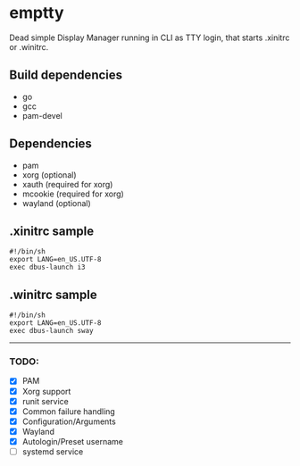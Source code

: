 # emptty
Dead simple Display Manager running in CLI as TTY login, that starts .xinitrc or .winitrc.

## Build dependencies
- go
- gcc
- pam-devel

## Dependencies
- pam
- xorg (optional)
- xauth (required for xorg)
- mcookie (required for xorg)
- wayland (optional)

## .xinitrc sample
```
#!/bin/sh
export LANG=en_US.UTF-8
exec dbus-launch i3
```

## .winitrc sample
```
#!/bin/sh
export LANG=en_US.UTF-8
exec dbus-launch sway
```

---
### TODO:
- [x] PAM
- [x] Xorg support
- [x] runit service
- [x] Common failure handling
- [x] Configuration/Arguments
- [x] Wayland
- [x] Autologin/Preset username
- [ ] systemd service
